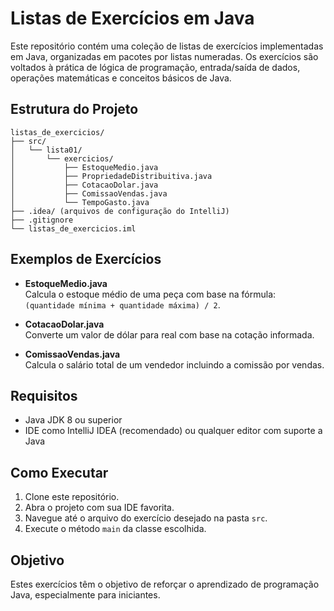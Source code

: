 # Listas de Exercícios em Java

Este repositório contém uma coleção de listas de exercícios implementadas em Java, 
organizadas em pacotes por listas numeradas. Os exercícios são voltados à prática de 
lógica de programação, entrada/saída de dados, operações matemáticas e conceitos básicos de Java.

## Estrutura do Projeto

```
listas_de_exercicios/
├── src/
│   └── lista01/
│       └── exercicios/
│           ├── EstoqueMedio.java
│           ├── PropriedadeDistribuitiva.java
│           ├── CotacaoDolar.java
│           ├── ComissaoVendas.java
│           └── TempoGasto.java
├── .idea/ (arquivos de configuração do IntelliJ)
├── .gitignore
└── listas_de_exercicios.iml
```

## Exemplos de Exercícios

- **EstoqueMedio.java**  
  Calcula o estoque médio de uma peça com base na fórmula:  
  `(quantidade mínima + quantidade máxima) / 2`.

- **CotacaoDolar.java**  
  Converte um valor de dólar para real com base na cotação informada.

- **ComissaoVendas.java**  
  Calcula o salário total de um vendedor incluindo a comissão por vendas.

## Requisitos

- Java JDK 8 ou superior
- IDE como IntelliJ IDEA (recomendado) ou qualquer editor com suporte a Java

## Como Executar

1. Clone este repositório.
2. Abra o projeto com sua IDE favorita.
3. Navegue até o arquivo do exercício desejado na pasta `src`.
4. Execute o método `main` da classe escolhida.

## Objetivo

Estes exercícios têm o objetivo de reforçar o aprendizado de programação Java, 
especialmente para iniciantes.
